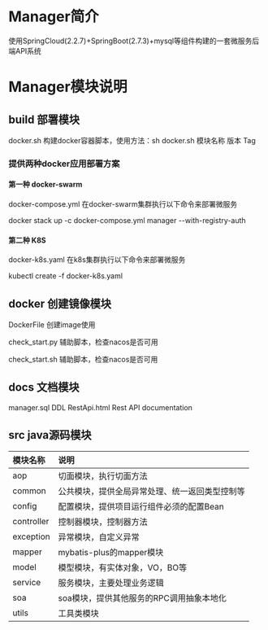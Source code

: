 # Manager简介
使用SpringCloud(2.2.7)+SpringBoot(2.7.3)+mysql等组件构建的一套微服务后端API系统


# Manager模块说明

## build 部署模块
docker.sh 构建docker容器脚本，使用方法：sh docker.sh 模块名称 版本 Tag

### 提供两种docker应用部署方案

#### 第一种 docker-swarm
docker-compose.yml 在docker-swarm集群执行以下命令来部署微服务

docker stack up -c docker-compose.yml manager --with-registry-auth

#### 第二种 K8S
docker-k8s.yaml 在k8s集群执行以下命令来部署微服务

kubectl create -f docker-k8s.yaml


## docker 创建镜像模块
DockerFile      创建image使用

check_start.py  辅助脚本，检查nacos是否可用

check_start.sh  辅助脚本，检查nacos是否可用


## docs 文档模块
manager.sql     DDL
RestApi.html    Rest API documentation


## src  java源码模块

| 模块名称       | 说明          |  
|:-----------|:------------|
| aop        | 切面模块，执行切面方法 | 
| common     | 公共模块，提供全局异常处理、统一返回类型控制等 | 
| config     | 配置模块，提供项目运行组件必须的配置Bean | 
| controller | 控制器模块，控制器方法 | 
| exception  | 异常模块，自定义异常  | 
| mapper     | mybatis-plus的mapper模块 | 
| model      | 模型模块，有实体对象，VO，BO等            | 
| service    | 服务模块，主要处理业务逻辑            | 
| soa        | soa模块，提供其他服务的RPC调用抽象本地化             | 
| utils      | 工具类模块            | 
